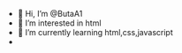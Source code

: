 - 👋 Hi, I’m @ButaA1
- 👀 I’m interested in html
- 🌱 I’m currently learning html,css,javascript
- <!---
 I’m looking to collaborate on ...
  How to reach me ...
ButaA1/ButaA1 is a ✨ special ✨ repository because its `README.md` (this file) appears on your GitHub profile.
You can click the Preview link to take a look at your changes.
--->
